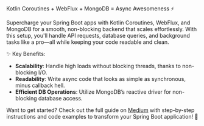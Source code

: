 Kotlin Coroutines + WebFlux + MongoDB = Async Awesomeness ⚡

Supercharge your Spring Boot apps with Kotlin Coroutines, WebFlux, and MongoDB for a smooth, non-blocking backend that scales effortlessly. With this setup, you'll handle API requests, database queries, and background tasks like a pro—all while keeping your code readable and clean.

✨ Key Benefits:
- **Scalability**: Handle high loads without blocking threads, thanks to non-blocking I/O.
- **Readability**: Write async code that looks as simple as synchronous, minus callback hell.
- **Efficient DB Operations**: Utilize MongoDB’s reactive driver for non-blocking database access.

Want to get started? Check out the full guide on [Medium](https://medium.com/p/22a486237031/) with step-by-step instructions and code examples to transform your Spring Boot application! 🚀
